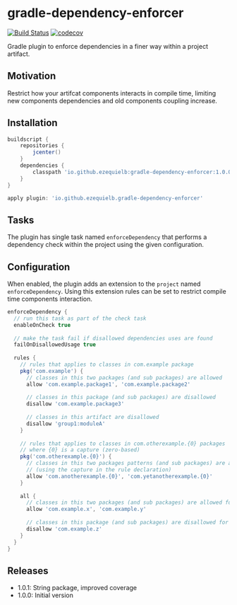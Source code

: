 # gradle-dependency-enforcer
[![Build Status](https://travis-ci.org/EzequielB/gradle-dependency-enforcer.svg?branch=master)](https://travis-ci.org/EzequielB/gradle-dependency-enforcer)
[![codecov](https://codecov.io/gh/EzequielB/gradle-dependency-enforcer/branch/master/graph/badge.svg)](https://codecov.io/gh/EzequielB/gradle-dependency-enforcer)

Gradle plugin to enforce dependencies in a finer way within a project artifact.

## Motivation
Restrict how your artifcat components interacts in compile time, limiting new components dependencies and old components coupling increase.

## Installation
```groovy
buildscript {
    repositories {
        jcenter()
    }
    dependencies {
        classpath 'io.github.ezequielb:gradle-dependency-enforcer:1.0.0'
    }
}

apply plugin: 'io.github.ezequielb.gradle-dependency-enforcer'
```


## Tasks
The plugin has single task named ``enforceDependency`` that performs a dependency check within the project using the given configuration.

## Configuration
When enabled, the plugin adds an extension to the ``project`` named ``enforceDependency``. Using this extension rules can be set to restrict compile time components interaction.

`````groovy
enforceDependency {
  // run this task as part of the check task
  enableOnCheck true 
  
  // make the task fail if disallowed dependencies uses are found
  failOnDisallowedUsage true 
  
  rules {
    // rules that applies to classes in com.example package
    pkg('com.example') { 
      // classes in this two packages (and sub packages) are allowed
      allow 'com.example.package1', 'com.example.package2' 
      
      // classes in this package (and sub packages) are disallowed
      disallow 'com.example.package3'
      
      // classes in this artifact are disallowed
      disallow 'group1:moduleA'
    }
    
    // rules that applies to classes in com.otherexample.{0} packages
    // where {0} is a capture (zero-based)
    pkg('com.otherexample.{0}') { 
      // classes in this two packages patterns (and sub packages) are allowed 
      // (using the capture in the rule declaration)
      allow 'com.anotherexample.{0}', 'com.yetanotherexample.{0}' 
    }    
    
    all {
      // classes in this two packages (and sub packages) are allowed for all
      allow 'com.example.x', 'com.example.y' 
      
      // classes in this package (and sub packages) are disallowed for all
      disallow 'com.example.z' 
    }
  }
}
`````

## Releases
* 1.0.1: String package, improved coverage
* 1.0.0: Initial version
